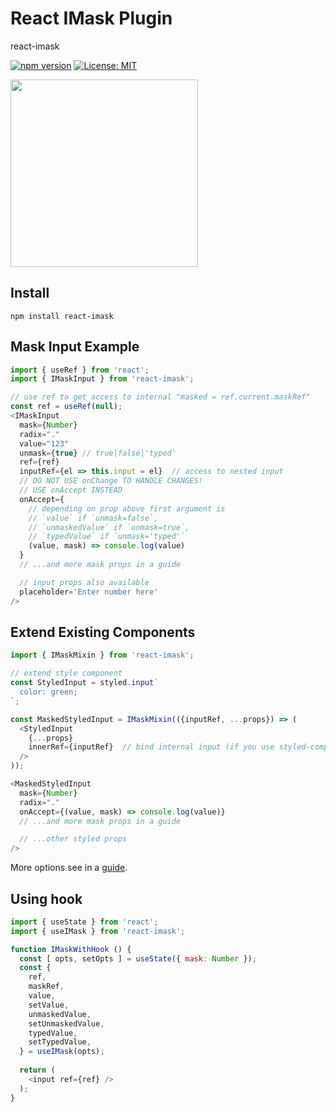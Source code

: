 # React IMask Plugin
react-imask

[![npm version](https://badge.fury.io/js/react-imask.svg)](https://badge.fury.io/js/react-imask)
[![License: MIT](https://img.shields.io/badge/License-MIT-yellow.svg)](https://opensource.org/licenses/MIT)

<a href="https://opencollective.com/imask/donate" target="_blank">
  <img src="https://opencollective.com/imask/donate/button.png?color=blue" width=300 />
</a>

## Install
`npm install react-imask`

## Mask Input Example
```javascript
import { useRef } from 'react';
import { IMaskInput } from 'react-imask';

// use ref to get access to internal "masked = ref.current.maskRef"
const ref = useRef(null);
<IMaskInput
  mask={Number}
  radix="."
  value="123"
  unmask={true} // true|false|'typed'
  ref={ref}
  inputRef={el => this.input = el}  // access to nested input
  // DO NOT USE onChange TO HANDLE CHANGES!
  // USE onAccept INSTEAD
  onAccept={
    // depending on prop above first argument is
    // `value` if `unmask=false`,
    // `unmaskedValue` if `unmask=true`,
    // `typedValue` if `unmask='typed'`
    (value, mask) => console.log(value)
  }
  // ...and more mask props in a guide

  // input props also available
  placeholder='Enter number here'
/>
```

## Extend Existing Components
```javascript
import { IMaskMixin } from 'react-imask';

// extend style component
const StyledInput = styled.input`
  color: green;
`;

const MaskedStyledInput = IMaskMixin(({inputRef, ...props}) => (
  <StyledInput
    {...props}
    innerRef={inputRef}  // bind internal input (if you use styled-components V4, use "ref" instead "innerRef")
  />
));

<MaskedStyledInput
  mask={Number}
  radix="."
  onAccept={(value, mask) => console.log(value)}
  // ...and more mask props in a guide

  // ...other styled props
/>
```
More options see in a [guide](https://imask.js.org/guide.html).

## Using hook
```javascript
import { useState } from 'react';
import { useIMask } from 'react-imask';

function IMaskWithHook () {
  const [ opts, setOpts ] = useState({ mask: Number });
  const {
    ref,
    maskRef,
    value,
    setValue,
    unmaskedValue,
    setUnmaskedValue,
    typedValue,
    setTypedValue,
  } = useIMask(opts);
  
  return (
    <input ref={ref} />
  );
}
```
